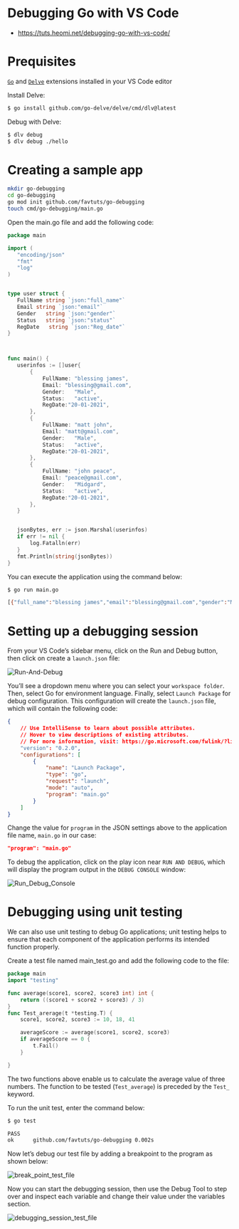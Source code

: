 #  Debugging Go with VS Code 
* https://tuts.heomi.net/debugging-go-with-vs-code/


# Prequisites

[`Go`](https://marketplace.visualstudio.com/items?itemName=golang.go) and [`Delve`](https://github.com/go-delve/delve/) extensions installed in your VS Code editor


Install Delve:
```bash
$ go install github.com/go-delve/delve/cmd/dlv@latest
```

Debug with Delve:
```bash
$ dlv debug
$ dlv debug ./hello
```


# Creating a sample app

```bash
mkdir go-debugging
cd go-debugging
go mod init github.com/favtuts/go-debugging
touch cmd/go-debugging/main.go
```

Open the main.go file and add the following code:
```go
package main

import (
   "encoding/json"
   "fmt"
   "log"
)


type user struct {
   FullName string `json:"full_name"`
   Email string `json:"email"`
   Gender   string `json:"gender"`
   Status   string `json:"status"`
   RegDate   string `json:"Reg_date"`
}



func main() {
   userinfos := []user{
       {
           FullName: "blessing james",
           Email: "blessing@gmail.com",
           Gender:   "Male",
           Status:   "active",
           RegDate:"20-01-2021",
       },
       {
           FullName: "matt john",
           Email: "matt@gmail.com",
           Gender:   "Male",
           Status:   "active",
           RegDate:"20-01-2021",
       },
       {
           FullName: "john peace",
           Email: "peace@gmail.com",
           Gender:   "Midgard",
           Status:   "active",
           RegDate:"20-01-2021",
       },
   }


   jsonBytes, err := json.Marshal(userinfos)
   if err != nil {
       log.Fatalln(err)
   }
   fmt.Println(string(jsonBytes))
}
```

You can execute the application using the command below:
```bash
$ go run main.go

[{"full_name":"blessing james","email":"blessing@gmail.com","gender":"Male","status":"active","Reg_date":"20-01-2021"},{"full_name":"matt john","email":"matt@gmail.com","gender":"Male","status":"active","Reg_date":"20-01-2021"},{"full_name":"john peace","email":"peace@gmail.com","gender":"Midgard","status":"active","Reg_date":"20-01-2021"}]
```

# Setting up a debugging session

From your VS Code’s sidebar menu, click on the Run and Debug button, then click on create a `launch.json` file:

![Run-And-Debug](./images/set-up-debugging-sessions-vs-code.png)

You’ll see a dropdown menu where you can select your `workspace folder`. Then, select Go for environment language. Finally, select `Launch Package` for debug configuration. This configuration will create the `launch.json` file, which will contain the following code:
```json
{
    // Use IntelliSense to learn about possible attributes.
    // Hover to view descriptions of existing attributes.
    // For more information, visit: https://go.microsoft.com/fwlink/?linkid=830387
    "version": "0.2.0",
    "configurations": [
        {
            "name": "Launch Package",
            "type": "go",
            "request": "launch",
            "mode": "auto",
            "program": "main.go"
        } 
    ]
}
```

Change the value for `program` in the JSON settings above to the application file name, `main.go` in our case:
```json
"program": "main.go"
```

To debug the application, click on the play icon near `RUN AND DEBUG`, which will display the program output in the `DEBUG CONSOLE` window:

![Run_Debug_Console](./images/debug-console-window-output.png)


# Debugging using unit testing

We can also use unit testing to debug Go applications; unit testing helps to ensure that each component of the application performs its intended function properly. 

Create a test file named main_test.go and add the following code to the file:
```go
package main
import "testing"

func average(score1, score2, score3 int) int {
    return ((score1 + score2 + score3) / 3)
}
func Test_arerage(t *testing.T) {
    score1, score2, score3 := 10, 18, 41

    averageScore := average(score1, score2, score3)
    if averageScore == 0 {
        t.Fail()
    }

}
```

The two functions above enable us to calculate the average value of three numbers. The function to be tested (`Test_average`) is preceded by the `Test_` keyword. 

To run the unit test, enter the command below:
```bash
$ go test

PASS
ok      github.com/favtuts/go-debugging 0.002s
```

Now let’s debug our test file by adding a breakpoint to the program as shown below:

![break_point_test_file](./images/golang-debug-unit-test.png)


Now you can start the debugging session, then use the Debug Tool to step over and inspect each variable and change their value under the variables section.

![debugging_session_test_file](./images/Golang-unit-testing-debug-tool.png)